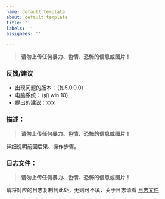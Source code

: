 ```yaml
---
name: default template
about: default template
title: ''
labels: ''
assignees: ''

---
```


> **请勿上传任何暴力、色情、恐怖的信息或图片！**

### 反馈/建议


- 出现问题的版本：（如5.0.0.0）
- 电脑系统：（如 win 10）
- 提出的建议：xxx

### 描述：

> **请勿上传任何暴力、色情、恐怖的信息或图片！**

详细说明前因后果、操作步骤。

### 日志文件：

> **请勿上传任何暴力、色情、恐怖的信息或图片！**

请将对应的日志复制到此处，无则可不填，关于日志请看 [日志文件](https://github.com/hitchao/Jvedio/wiki/07_Log)
